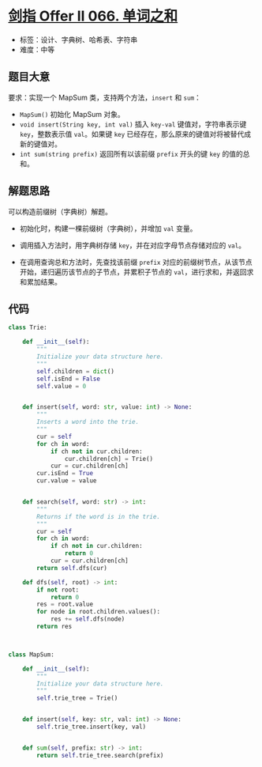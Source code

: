 # [剑指 Offer II 066. 单词之和](https://leetcode-cn.com/problems/z1R5dt/)

- 标签：设计、字典树、哈希表、字符串
- 难度：中等

## 题目大意

要求：实现一个 MapSum 类，支持两个方法，`insert` 和 `sum`：

- `MapSum()` 初始化 MapSum 对象。
- `void insert(String key, int val)` 插入 `key-val` 键值对，字符串表示键 `key`，整数表示值 `val`。如果键 `key` 已经存在，那么原来的键值对将被替代成新的键值对。
- `int sum(string prefix)` 返回所有以该前缀 `prefix` 开头的键 `key` 的值的总和。

## 解题思路

可以构造前缀树（字典树）解题。

- 初始化时，构建一棵前缀树（字典树），并增加 `val` 变量。

- 调用插入方法时，用字典树存储 `key`，并在对应字母节点存储对应的 `val`。
- 在调用查询总和方法时，先查找该前缀 `prefix` 对应的前缀树节点，从该节点开始，递归遍历该节点的子节点，并累积子节点的 `val`，进行求和，并返回求和累加结果。

## 代码

```Python
class Trie:

    def __init__(self):
        """
        Initialize your data structure here.
        """
        self.children = dict()
        self.isEnd = False
        self.value = 0


    def insert(self, word: str, value: int) -> None:
        """
        Inserts a word into the trie.
        """
        cur = self
        for ch in word:
            if ch not in cur.children:
                cur.children[ch] = Trie()
            cur = cur.children[ch]
        cur.isEnd = True
        cur.value = value


    def search(self, word: str) -> int:
        """
        Returns if the word is in the trie.
        """
        cur = self
        for ch in word:
            if ch not in cur.children:
                return 0
            cur = cur.children[ch]
        return self.dfs(cur)

    def dfs(self, root) -> int:
        if not root:
            return 0
        res = root.value
        for node in root.children.values():
            res += self.dfs(node)
        return res



class MapSum:

    def __init__(self):
        """
        Initialize your data structure here.
        """
        self.trie_tree = Trie()


    def insert(self, key: str, val: int) -> None:
        self.trie_tree.insert(key, val)


    def sum(self, prefix: str) -> int:
        return self.trie_tree.search(prefix)
```

